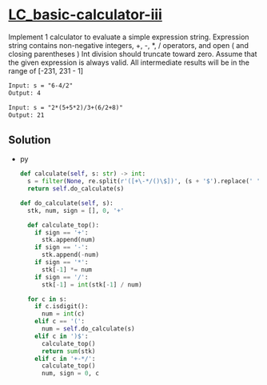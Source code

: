 # [LC_basic-calculator-iii](https://leetcode.com/problems/basic-calculator-iii)

Implement 1 calculator to evaluate a simple expression string.
Expression string contains non-negative integers, +, -, *, / operators, and open ( and closing parentheses )
Int division should truncate toward zero.
Assume that the given expression is always valid. All intermediate results will be in the range of [-231, 231 - 1]

```txt
Input: s = "6-4/2"
Output: 4

Input: s = "2*(5+5*2)/3+(6/2+8)"
Output: 21
```

## Solution

* py

  ```py
  def calculate(self, s: str) -> int:
    s = filter(None, re.split(r'([+\-*/()\$])', (s + '$').replace(' ', '')))
    return self.do_calculate(s)

  def do_calculate(self, s):
    stk, num, sign = [], 0, '+'

    def calculate_top():
      if sign == '+':
        stk.append(num)
      if sign == '-':
        stk.append(-num)
      if sign == '*':
        stk[-1] *= num
      if sign == '/':
        stk[-1] = int(stk[-1] / num)

    for c in s:
      if c.isdigit():
        num = int(c)
      elif c == '(':
        num = self.do_calculate(s)
      elif c in ')$':
        calculate_top()
        return sum(stk)
      elif c in '+-*/':
        calculate_top()
        num, sign = 0, c
  ```
